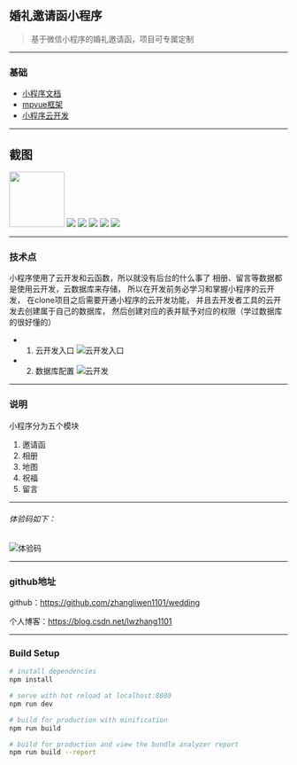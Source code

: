 

## 婚礼邀请函小程序
> 基于微信小程序的婚礼邀请函，项目可专属定制
---
### 基础
*  [小程序文档](https://developers.weixin.qq.com/miniprogram/dev)
*  [mpvue框架](http://mpvue.com)
*  [小程序云开发](https://developers.weixin.qq.com/miniprogram/dev/wxcloud/basis/getting-started.html)
---
## 截图
<div >
    <img src='https://raw.githubusercontent.com/zhangliwen1101/Images/master/img/marry/01.jpg' style='max-width:100px!important;width:100px!important;'>
    <img src='https://raw.githubusercontent.com/zhangliwen1101/Images/master/img/marry/03.jpg' style='style='max-width:100px!important;width:100px!important;'>
    <img src='https://raw.githubusercontent.com/zhangliwen1101/Images/master/img/marry/04.jpg' style='style='max-width:100px!important;width:100px!important;'>
    <img src='https://raw.githubusercontent.com/zhangliwen1101/Images/master/img/marry/05.jpg' style='style='max-width:100px!important;width:100px!important;'>
    <img src='https://raw.githubusercontent.com/zhangliwen1101/Images/master/img/marry/06.jpg' style='style='max-width:100px!important;width:100px!important;'>
  <img src='https://raw.githubusercontent.com/zhangliwen1101/Images/master/img/marry/07.jpg' style='style='max-width:100px!important;width:100px!important;'>
</div>

---

### 技术点

小程序使用了云开发和云函数，所以就没有后台的什么事了
相册、留言等数据都是使用云开发，云数据库来存储，
所以在开发前务必学习和掌握小程序的云开发，
在clone项目之后需要开通小程序的云开发功能，
并且去开发者工具的云开发去创建属于自己的数据库，
然后创建对应的表并赋予对应的权限（学过数据库的很好懂的）

* 1. 云开发入口
![云开发入口](https://666f-forguo-0979a1-1251886253.tcb.qcloud.la/static/imgs/enter.png)

* 2. 数据库配置
![云开发](https://666f-forguo-0979a1-1251886253.tcb.qcloud.la/static/imgs/cloud.png)

---

### 说明
小程序分为五个模块
1. 邀请函
2. 相册
3. 地图
4. 祝福
5. 留言

---
###### 体验码如下：

![体验码](https://raw.githubusercontent.com/zhangliwen1101/Images/master/img/marry/marry.jpg)

---
###  github地址

github：https://github.com/zhangliwen1101/wedding

个人博客：https://blog.csdn.net/lwzhang1101

---

### Build Setup

```bash
# install dependencies
npm install

# serve with hot reload at localhost:8080
npm run dev

# build for production with minification
npm run build

# build for production and view the bundle analyzer report
npm run build --report
```


